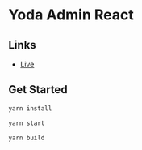 # Yoda Admin React

## Links
- [Live](https://yoda-admin-react.vercel.app/)

## Get Started
``` bash
yarn install

yarn start

yarn build
```